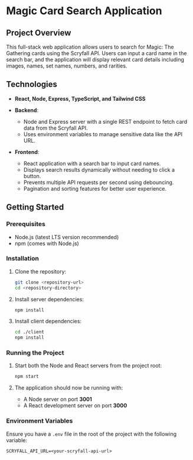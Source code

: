 # Magic Card Search Application

## Project Overview

This full-stack web application allows users to search for Magic: The Gathering cards using the Scryfall API. Users can input a card name in the search bar, and the application will display relevant card details including images, names, set names, numbers, and rarities.

## Technologies
- **React, Node, Express, TypeScript, and Tailwind CSS**
- **Backend**: 
  - Node and Express server with a single REST endpoint to fetch card data from the Scryfall API.
  - Uses environment variables to manage sensitive data like the API URL.

- **Frontend**:
  - React application with a search bar to input card names.
  - Displays search results dynamically without needing to click a button.
  - Prevents multiple API requests per second using debouncing.
  - Pagination and sorting features for better user experience.

## Getting Started

### Prerequisites

- Node.js (latest LTS version recommended)
- npm (comes with Node.js)

### Installation

1. Clone the repository:

    ```bash
    git clone <repository-url>
    cd <repository-directory>
    ```

2. Install server dependencies:

    ```bash
    npm install
    ```

3. Install client dependencies:

    ```bash
    cd ./client
    npm install
    ```

### Running the Project

1. Start both the Node and React servers from the project root:

    ```bash
    npm start
    ```

2. The application should now be running with:
   - A Node server on port **3001**
   - A React development server on port **3000**

### Environment Variables

Ensure you have a `.env` file in the root of the project with the following variable:

```plaintext
SCRYFALL_API_URL=<your-scryfall-api-url>
